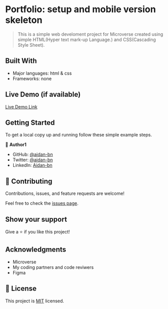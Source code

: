 # Portfolio: setup and mobile version skeleton

> This is a simple web develoment project for Microverse created using simple HTML(Hyper text mark-up Language.) and CSS(Cascading Style Sheet).

## Built With

- Major languages: html & css
- Frameworks: none

## Live Demo (if available)

[Live Demo Link](https://aidan-bn.github.io/setup-and-mobile-version-skeleton/)

## Getting Started

To get a local copy up and running follow these simple example steps.

👤 **Author1**

- GitHub: [@aidan-bn](https://github.com/Aidan-bn)
- Twitter: [@aidan-bn](https://twitter.com/bantezea)
- LinkedIn: [Aidan-bn](https://www.linkedin.com/in/aidan-banteze-657973239/)

## 🤝 Contributing

Contributions, issues, and feature requests are welcome!

Feel free to check the [issues page](../../issues/).

## Show your support

Give a ⭐️ if you like this project!

## Acknowledgments
- Microverse
- My coding partners and code reviwers
- Figma

## 📝 License

This project is [MIT](./MIT.md) licensed.
